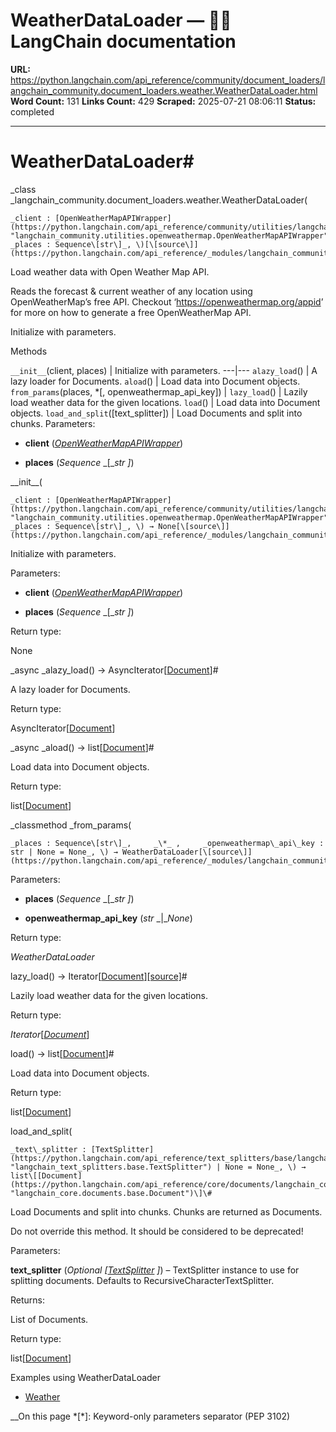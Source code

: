 # WeatherDataLoader — 🦜🔗 LangChain  documentation

**URL:** https://python.langchain.com/api_reference/community/document_loaders/langchain_community.document_loaders.weather.WeatherDataLoader.html
**Word Count:** 131
**Links Count:** 429
**Scraped:** 2025-07-21 08:06:11
**Status:** completed

---

# WeatherDataLoader\#

_class _langchain\_community.document\_loaders.weather.WeatherDataLoader\(

    _client : [OpenWeatherMapAPIWrapper](https://python.langchain.com/api_reference/community/utilities/langchain_community.utilities.openweathermap.OpenWeatherMapAPIWrapper.html#langchain_community.utilities.openweathermap.OpenWeatherMapAPIWrapper "langchain_community.utilities.openweathermap.OpenWeatherMapAPIWrapper")_,     _places : Sequence\[str\]_, \)[\[source\]](https://python.langchain.com/api_reference/_modules/langchain_community/document_loaders/weather.html#WeatherDataLoader)\#     

Load weather data with Open Weather Map API.

Reads the forecast & current weather of any location using OpenWeatherMap’s free API. Checkout ‘<https://openweathermap.org/appid>’ for more on how to generate a free OpenWeatherMap API.

Initialize with parameters.

Methods

`__init__`\(client, places\) | Initialize with parameters.   ---|---   `alazy_load`\(\) | A lazy loader for Documents.   `aload`\(\) | Load data into Document objects.   `from_params`\(places, \*\[, openweathermap\_api\_key\]\) |    `lazy_load`\(\) | Lazily load weather data for the given locations.   `load`\(\) | Load data into Document objects.   `load_and_split`\(\[text\_splitter\]\) | Load Documents and split into chunks.      Parameters:     

  * **client** \([_OpenWeatherMapAPIWrapper_](https://python.langchain.com/api_reference/community/utilities/langchain_community.utilities.openweathermap.OpenWeatherMapAPIWrapper.html#langchain_community.utilities.openweathermap.OpenWeatherMapAPIWrapper "langchain_community.utilities.openweathermap.OpenWeatherMapAPIWrapper")\)

  * **places** \(_Sequence_ _\[__str_ _\]_\)

\_\_init\_\_\(

    _client : [OpenWeatherMapAPIWrapper](https://python.langchain.com/api_reference/community/utilities/langchain_community.utilities.openweathermap.OpenWeatherMapAPIWrapper.html#langchain_community.utilities.openweathermap.OpenWeatherMapAPIWrapper "langchain_community.utilities.openweathermap.OpenWeatherMapAPIWrapper")_,     _places : Sequence\[str\]_, \) → None[\[source\]](https://python.langchain.com/api_reference/_modules/langchain_community/document_loaders/weather.html#WeatherDataLoader.__init__)\#     

Initialize with parameters.

Parameters:     

  * **client** \([_OpenWeatherMapAPIWrapper_](https://python.langchain.com/api_reference/community/utilities/langchain_community.utilities.openweathermap.OpenWeatherMapAPIWrapper.html#langchain_community.utilities.openweathermap.OpenWeatherMapAPIWrapper "langchain_community.utilities.openweathermap.OpenWeatherMapAPIWrapper")\)

  * **places** \(_Sequence_ _\[__str_ _\]_\)

Return type:     

None

_async _alazy\_load\(\) → AsyncIterator\[[Document](https://python.langchain.com/api_reference/core/documents/langchain_core.documents.base.Document.html#langchain_core.documents.base.Document "langchain_core.documents.base.Document")\]\#     

A lazy loader for Documents.

Return type:     

AsyncIterator\[[Document](https://python.langchain.com/api_reference/core/documents/langchain_core.documents.base.Document.html#langchain_core.documents.base.Document "langchain_core.documents.base.Document")\]

_async _aload\(\) → list\[[Document](https://python.langchain.com/api_reference/core/documents/langchain_core.documents.base.Document.html#langchain_core.documents.base.Document "langchain_core.documents.base.Document")\]\#     

Load data into Document objects.

Return type:     

list\[[Document](https://python.langchain.com/api_reference/core/documents/langchain_core.documents.base.Document.html#langchain_core.documents.base.Document "langchain_core.documents.base.Document")\]

_classmethod _from\_params\(

    _places : Sequence\[str\]_,     _\*_ ,     _openweathermap\_api\_key : str | None = None_, \) → WeatherDataLoader[\[source\]](https://python.langchain.com/api_reference/_modules/langchain_community/document_loaders/weather.html#WeatherDataLoader.from_params)\#     

Parameters:     

  * **places** \(_Sequence_ _\[__str_ _\]_\)

  * **openweathermap\_api\_key** \(_str_ _|__None_\)

Return type:     

_WeatherDataLoader_

lazy\_load\(\) → Iterator\[[Document](https://python.langchain.com/api_reference/core/documents/langchain_core.documents.base.Document.html#langchain_core.documents.base.Document "langchain_core.documents.base.Document")\][\[source\]](https://python.langchain.com/api_reference/_modules/langchain_community/document_loaders/weather.html#WeatherDataLoader.lazy_load)\#     

Lazily load weather data for the given locations.

Return type:     

_Iterator_\[[_Document_](https://python.langchain.com/api_reference/core/documents/langchain_core.documents.base.Document.html#langchain_core.documents.base.Document "langchain_core.documents.base.Document")\]

load\(\) → list\[[Document](https://python.langchain.com/api_reference/core/documents/langchain_core.documents.base.Document.html#langchain_core.documents.base.Document "langchain_core.documents.base.Document")\]\#     

Load data into Document objects.

Return type:     

list\[[Document](https://python.langchain.com/api_reference/core/documents/langchain_core.documents.base.Document.html#langchain_core.documents.base.Document "langchain_core.documents.base.Document")\]

load\_and\_split\(

    _text\_splitter : [TextSplitter](https://python.langchain.com/api_reference/text_splitters/base/langchain_text_splitters.base.TextSplitter.html#langchain_text_splitters.base.TextSplitter "langchain_text_splitters.base.TextSplitter") | None = None_, \) → list\[[Document](https://python.langchain.com/api_reference/core/documents/langchain_core.documents.base.Document.html#langchain_core.documents.base.Document "langchain_core.documents.base.Document")\]\#     

Load Documents and split into chunks. Chunks are returned as Documents.

Do not override this method. It should be considered to be deprecated\!

Parameters:     

**text\_splitter** \(_Optional_ _\[_[_TextSplitter_](https://python.langchain.com/api_reference/text_splitters/base/langchain_text_splitters.base.TextSplitter.html#langchain_text_splitters.base.TextSplitter "langchain_text_splitters.base.TextSplitter") _\]_\) – TextSplitter instance to use for splitting documents. Defaults to RecursiveCharacterTextSplitter.

Returns:     

List of Documents.

Return type:     

list\[[Document](https://python.langchain.com/api_reference/core/documents/langchain_core.documents.base.Document.html#langchain_core.documents.base.Document "langchain_core.documents.base.Document")\]

Examples using WeatherDataLoader

  * [Weather](https://python.langchain.com/docs/integrations/document_loaders/weather/)

__On this page   *[\*]: Keyword-only parameters separator (PEP 3102)